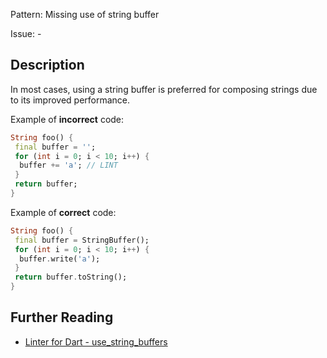 Pattern: Missing use of string buffer

Issue: -

## Description

In most cases, using a string buffer is preferred for composing strings due to its improved performance.

Example of **incorrect** code:
```dart
String foo() {
 final buffer = '';
 for (int i = 0; i < 10; i++) {
  buffer += 'a'; // LINT
 }
 return buffer;
}
```

Example of **correct** code:
```dart
String foo() {
 final buffer = StringBuffer();
 for (int i = 0; i < 10; i++) {
  buffer.write('a');
 }
 return buffer.toString();
}
```

## Further Reading

* [Linter for Dart - use_string_buffers](https://dart.dev/tools/linter-rules/use_string_buffers)